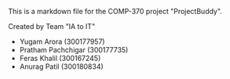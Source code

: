 This is a markdown file for the COMP-370 project "ProjectBuddy".

Created by Team "IA to IT"
- Yugam Arora 		(300177957)
- Pratham Pachchigar 	(300177735)
- Feras Khalil 		(300167245)
- Anurag Patil 		(300180834)
